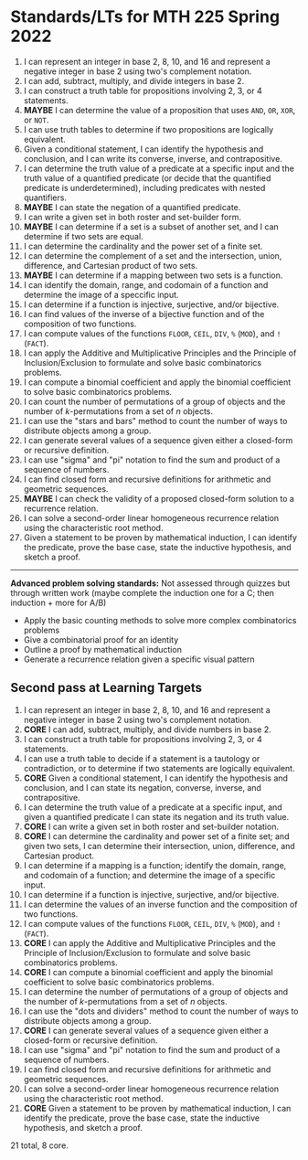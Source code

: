 # Standards/LTs for MTH 225 Spring 2022

1) I can represent an integer in base 2, 8, 10, and 16 and represent a negative integer in base 2 using two's complement notation. 
2) I can add, subtract, multiply, and divide integers in base 2. 
3) I can construct a truth table for propositions involving 2, 3, or 4 statements.
4) **MAYBE** I can determine the value of a proposition that uses `AND`, `OR`, `XOR`, or `NOT`. 
5) I can use truth tables to determine if two propositions are logically equivalent. 
6) Given a conditional statement, I can identify the hypothesis and conclusion, and I can write its converse, inverse, and contrapositive. 
7) I can determine the truth value of a predicate at a specific input and the truth value of a quantified predicate (or decide that the quantified predicate is underdetermined), including predicates with nested quantifiers.  
8)  **MAYBE** I can state the negation of a quantified predicate. 
9)  I can write a given set in both roster and set-builder form. 
10) **MAYBE** I can determine if a set is a subset of another set, and I can determine if two sets are equal. 
11) I can determine the cardinality and the power set of a finite set. 
12) I can determine the complement of a set and the intersection, union, difference, and Cartesian product of two sets.
13) **MAYBE** I can determine if a mapping between two sets is a function. 
14) I can identify the domain, range, and codomain of a function and determine the image of a speccific input. 
15) I can determine if a function is injective, surjective, and/or bijective. 
16) I can find values of the inverse of a bijective function and of the composition of two functions. 
17) I can compute values of the functions `FLOOR`, `CEIL`, `DIV`, `%` (`MOD`), and `!` (`FACT`). 
18) I can apply the Additive and Multiplicative Principles and the Principle of Inclusion/Exclusion to formulate and solve basic combinatorics problems. 
19) I can compute a binomial coefficient and apply the binomial coefficient to solve basic combinatorics problems. 
20) I can count the number of permutations of a group of objects and the number of $k$-permutations from a set of $n$ objects.
21) I can use the "stars and bars" method to count the number of ways to distribute objects among a group.
22) I can generate several values of a sequence given either a closed-form or recursive definition. 
23) I can use "sigma" and "pi" notation to find the sum and product of a sequence of numbers. 
24) I can find closed form and recursive definitions for arithmetic and geometric sequences. 
25) **MAYBE** I can check the validity of a proposed closed-form solution to a recurrence relation. 
26) I can solve a second-order linear homogeneous recurrence relation using the characteristic root method.
27) Given a statement to be proven by mathematical induction, I can identify the predicate, prove the base case, state the inductive hypothesis, and sketch a proof. 

---

**Advanced problem solving standards:** Not assessed through quizzes but through written work (maybe complete the induction one for a C; then induction + more for A/B)

- Apply the basic counting methods to solve more complex combinatorics problems 
- Give a combinatorial proof for an identity
- Outline a proof by mathematical induction 
- Generate a recurrence relation given a specific visual pattern 


## Second pass at Learning Targets

1. I can represent an integer in base 2, 8, 10, and 16 and represent a negative integer in base 2 using two's complement notation. 
2. **CORE** I can add, subtract, multiply, and divide numbers in base 2. 
3. I can construct a truth table for propositions involving 2, 3, or 4 statements.
4. I can use a truth table to decide if a statement is a tautology or contradiction, or to determine if two statements are logically equivalent. 
5.  **CORE** Given a conditional statement, I can identify the hypothesis and conclusion, and I can state its negation, converse, inverse, and contrapositive. 
6.  I can determine the truth value of a predicate at a specific input, and given a quantified predicate I can state its negation and its truth value.
7. **CORE** I can write a given set in both roster and set-builder notation. 
8.  **CORE** I can determine the cardinality and power set of a finite set; and given two sets, I can determine their intersection, union, difference, and Cartesian product. 
9.  I can determine if a mapping is a function; identify the domain, range, and codomain of a function; and determine the image of a specific input. 
10. I can determine if a function is injective, surjective, and/or bijective. 
11. I can determine the values of an inverse function and the composition of two functions. 
12. I can compute values of the functions `FLOOR`, `CEIL`, `DIV`, `%` (`MOD`), and `!` (`FACT`). 
13. **CORE** I can apply the Additive and Multiplicative Principles and the Principle of Inclusion/Exclusion to formulate and solve basic combinatorics problems. 
14. **CORE** I can compute a binomial coefficient and apply the binomial coefficient to solve basic combinatorics problems. 
15. I can determine the number of permutations of a group of objects and the number of $k$-permutations from a set of $n$ objects.
16. I can use the "dots and dividers" method to count the number of ways to distribute objects among a group.
17. **CORE** I can generate several values of a sequence given either a closed-form or recursive definition.
18. I can use "sigma" and "pi" notation to find the sum and product of a sequence of numbers. 
19. I can find closed form and recursive definitions for arithmetic and geometric sequences. 
20. I can solve a second-order linear homogeneous recurrence relation using the characteristic root method.
21. **CORE** Given a statement to be proven by mathematical induction, I can identify the predicate, prove the base case, state the inductive hypothesis, and sketch a proof. 

21 total, 8 core. 